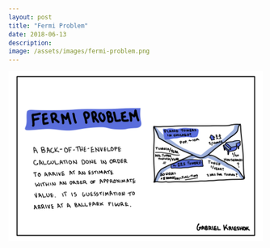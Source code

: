 ```yaml
---
layout: post
title: "Fermi Problem"
date: 2018-06-13
description: 
image: /assets/images/fermi-problem.png
---
```


![Fermi Problem](/assets/images/fermi-problem.png)
